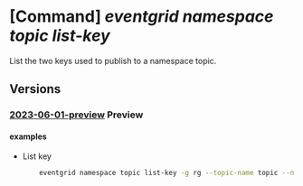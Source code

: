 # [Command] _eventgrid namespace topic list-key_

List the two keys used to publish to a namespace topic.

## Versions

### [2023-06-01-preview](/Resources/mgmt-plane/L3N1YnNjcmlwdGlvbnMve30vcmVzb3VyY2Vncm91cHMve30vcHJvdmlkZXJzL21pY3Jvc29mdC5ldmVudGdyaWQvbmFtZXNwYWNlcy97fS90b3BpY3Mve30vbGlzdGtleXM=/2023-06-01-preview.xml) **Preview**

<!-- mgmt-plane /subscriptions/{}/resourcegroups/{}/providers/microsoft.eventgrid/namespaces/{}/topics/{}/listkeys 2023-06-01-preview -->

#### examples

- List key
    ```bash
        eventgrid namespace topic list-key -g rg --topic-name topic --namespace-name name
    ```
